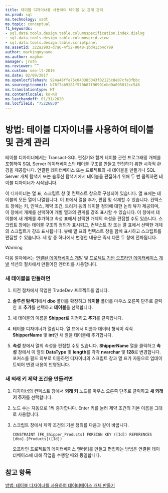 ```yaml
---
title: 테이블 디자이너를 사용하여 테이블 및 관계 관리
ms.prod: sql
ms.technology: ssdt
ms.topic: conceptual
f1_keywords:
- sql.data.tools.design.table.columnspecification.index.dialog
- sql.data.tools.design.table.columnsgrid.view
- sql.data.tools.design.table.scriptpanel
ms.assetid: 322a2903-d7a6-4f52-9048-1bd413b4c799
author: markingmyname
ms.author: maghan
manager: jroth
ms.reviewer: “”
ms.custom: seo-lt-2019
ms.date: 02/09/2017
ms.openlocfilehash: 924a48ffe75c043385043f02125c8e07cfe3fbbc
ms.sourcegitcommit: b78f7ab9281f570b87f96991ebd9a095812cc546
ms.translationtype: HT
ms.contentlocale: ko-KR
ms.lasthandoff: 01/31/2020
ms.locfileid: "75226830"
---
```

# <a name="how-to-use-the-table-designer-to-manage-tables-and-relationships"></a>방법: 테이블 디자이너를 사용하여 테이블 및 관계 관리

테이블 디자이너에서는 Transact\-SQL 편집기와 함께 테이블 관련 프로그래밍 개체를 포함하여 SQL Server 데이터베이스의 테이블 구조를 만들고 편집하기 위한 시각적 환경을 제공합니다.  연결된 데이터베이스 또는 프로젝트의 새 테이블을 만들거나 SQL Server 개체 탐색기 또는 솔루션 탐색기에서 테이블을 편집하기 위해 두 번 클릭하면 테이블 디자이너가 시작됩니다.  
  
이 디자이너는 열 표, 스크립트 창 및 컨텍스트 창으로 구성되어 있습니다. 열 표에는 테이블의 모든 열이 나열됩니다. 이 표에서 열을 추가, 편집 및 삭제할 수 있습니다.  컨텍스트 창에는 키, 인덱스, 제약 조건, 트리거 등의 테이블 정의에 대한 논리 뷰가 제공되며, 이 창에서 개체를 선택하여 개별 열과의 관계를 강조 표시할 수 있습니다. 이 창에서 테이블에 새 개체를 추가하고 속성 표에서 선택한 개체의 속성을 편집할 수도 있습니다. 스크립트 창에는 테이블 구조의 정의가 표시되고, 컨텍스트 창 또는 열 표에서 선택한 개체의 스크립트가 강조 표시됩니다. 뷰에 열 표와 컨텍스트 창을 함께 표시하고 스크립트를 편집할 수 있습니다. 세 창 중 하나에서 변경한 내용은 즉시 다른 두 창에 전파됩니다.  
  
> [!WARNING]  
> 다음 절차에서는 [연결된 데이터베이스 개발](../ssdt/connected-database-development.md) 및 [프로젝트 기반 오프라인 데이터베이스 개발](../ssdt/project-oriented-offline-database-development.md) 섹션의 절차에서 만들어진 엔터티를 사용합니다.  
  
### <a name="to-create-a-new-table"></a>새 테이블을 만들려면  
  
1.  이전 절차에서 작업한 TradeDev 프로젝트를 엽니다.  
  
2.  **솔루션 탐색기**에서 **dbo** 폴더를 확장하고 **테이블** 폴더를 마우스 오른쪽 단추로 클릭한 후 **추가**를 선택하고 **테이블**을 선택합니다.  
  
3.  새 테이블의 이름을 **Shipper**로 지정하고 **추가**를 클릭합니다.  
  
4.  테이블 디자이너가 열립니다. 열 표에서 이름과 데이터 형식이 각각 **ShipperName** 및 **int**인 새 열을 테이블에 추가합니다.  
  
5.  **속성** 창에서 열의 속성을 편집할 수도 있습니다. **ShipperName** 열을 클릭하고 **속성** 창에서 이 열의 **DataType** 및 **length**를 각각 **nvarchar** 및 **128**로 변경합니다. 포커스를 필드 외부로 이동하면 디자이너의 스크립트 창과 열 표가 자동으로 업데이트되어 변경 내용이 반영됩니다.  
  
### <a name="to-create-a-new-foreign-key-constraint"></a>새 외래 키 제약 조건을 만들려면  
  
1.  디자이너의 컨텍스트 창에서 **외래 키** 노드를 마우스 오른쪽 단추로 클릭하고 **새 외래 키 추가**를 선택합니다.  
  
2.  노드 수는 자동으로 1씩 증가합니다. Enter 키를 눌러 제약 조건의 기본 이름을 그대로 사용합니다.  
  
3.  스크립트 창에서 제약 조건의 기본 정의를 다음과 같이 바꿉니다.  
  
    ```  
    CONSTRAINT [FK_Shipper_Products] FOREIGN KEY ([Id]) REFERENCES [dbo].[Products]([Id])  
    ```  
  
    오프라인 프로젝트의 데이터베이스 엔터티를 만들고 편집하는 방법은 연결된 데이터베이스에 대해 작업을 수행할 때와 동일합니다.  
  
## <a name="see-also"></a>참고 항목  
[방법: 테이블 디자이너를 사용하여 데이터베이스 개체 만들기](../ssdt/how-to-create-database-objects-using-table-designer.md)  
  

